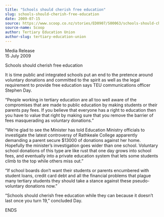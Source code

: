 ```yaml
---
title: "Schools should cherish free education"
slug: schools-should-cherish-free-education
date: 2009-07-15
source: https://www.scoop.co.nz/stories/ED0907/S00063/schools-should-cherish-free-education.htm
source-name: Scoop
author: Tertiary Education Union
author-slug: tertiary-education-union
---
```


<p>Media Release<br>15 July 2009</p>

<p>Schools should cherish free
education</p>

<p>It is time public and integrated schools put an
end to the pretence around voluntary donations and committed
to the spirit as well as the legal requirement to provide
free education says TEU communications officer Stephen
Day.</p>

<p>“People working in tertiary education are all too
well aware of the compromises that are made to public
education by making students or their parents pay fees.  If
you believe that everyone has a right to education then you
have to value that right by making sure that you remove the
barrier of fees masquerading as voluntary
donations.”</p>

<p>“We’re glad to see the Minister has told
Education Ministry officials to investigate the latest
controversy of Rathkeale College apparently demanding a
parent secure $13000 of donations against her home.
Hopefully the minister’s investigation goes wider than one
school.  Voluntary school donations of this type are like
rust that one day grows into school fees, and eventually
into a private education system that lets some students
climb to the top while others miss out.”<p>

<p>“If school
boards don’t want their students or parents encumbered
with student loans, credit card debt and all the financial
problems that plague many tertiary students they should take
a stance against these pseudo-voluntary donations
now.”</p>

<p>“Schools should cherish free education while
they can because it doesn’t last once you turn 19,”
concluded
Day.</p>

<p>ENDS<p>

<p></p>
